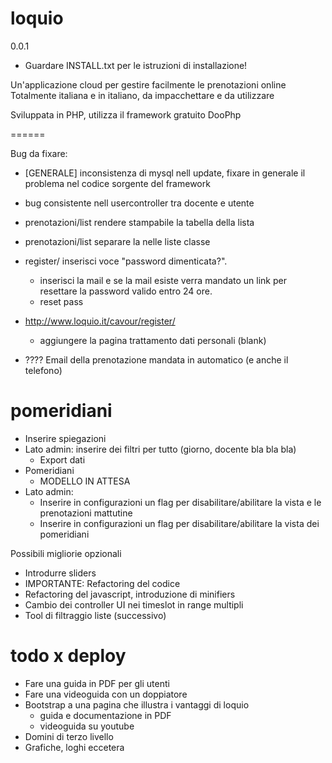 loquio
======
0.0.1

+ Guardare INSTALL.txt per le istruzioni di installazione!

Un'applicazione cloud per gestire facilmente le prenotazioni online
Totalmente italiana e in italiano, da impacchettare e da utilizzare

Sviluppata in PHP, utilizza il framework gratuito DooPhp


======

Bug da fixare:
* [GENERALE] inconsistenza di mysql nell update, fixare in generale il problema nel codice sorgente del framework
* bug consistente nell usercontroller tra docente e utente
* prenotazioni/list rendere stampabile la tabella della lista
* prenotazioni/list separare la nelle liste classe
* register/ inserisci voce "password dimenticata?".
    + inserisci la mail e se la mail esiste verra mandato un link per resettare la password valido entro 24 ore.
    + reset pass
* http://www.loquio.it/cavour/register/
    + aggiungere la pagina trattamento dati personali (blank)

* ???? Email della prenotazione mandata in automatico (e anche il telefono)


pomeridiani
======

* Inserire spiegazioni
* Lato admin: inserire dei filtri per tutto (giorno, docente bla bla bla)
    + Export dati
* Pomeridiani
    + MODELLO IN ATTESA
* Lato admin:
    + Inserire in configurazioni un flag per disabilitare/abilitare la vista e le prenotazioni mattutine
    + Inserire in configurazioni un flag per disabilitare/abilitare la vista dei pomeridiani

Possibili migliorie opzionali
+ Introdurre sliders
+ IMPORTANTE: Refactoring del codice
+ Refactoring del javascript, introduzione di minifiers
+ Cambio dei controller UI nei timeslot in range multipli
+ Tool di filtraggio liste (successivo)


todo x deploy
======

* Fare una guida in PDF per gli utenti
* Fare una videoguida con un doppiatore
* Bootstrap a una pagina che illustra i vantaggi di loquio
    + guida e documentazione in PDF
    + videoguida su youtube
* Domini di terzo livello
* Grafiche, loghi eccetera